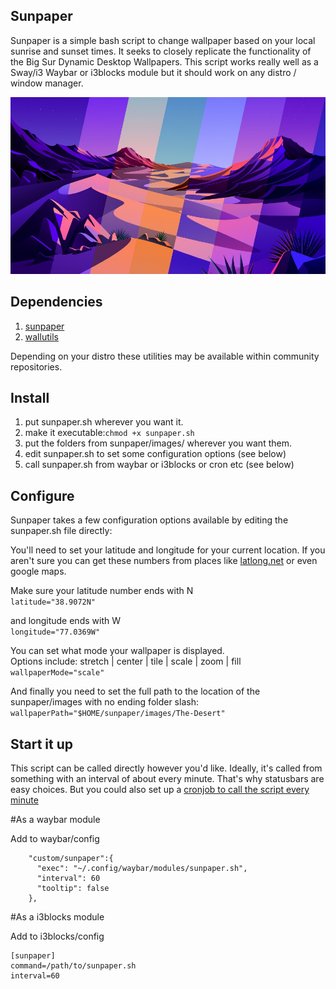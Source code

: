 ## Sunpaper

Sunpaper is a simple bash script to change wallpaper based on your local sunrise and sunset times. It seeks to closely replicate the functionality of the Big Sur Dynamic Desktop Wallpapers. This script works really well as a Sway/i3 Waybar or i3blocks module but it should work on any distro / window manager.

![Screenshot](screenshot.jpg)

## Dependencies

1. [sunpaper](https://github.com/risacher/sunwait)
2. [wallutils](https://github.com/xyproto/wallutils)

Depending on your distro these utilities may be available within community repositories.


## Install

1. put sunpaper.sh wherever you want it.
2. make it executable:`chmod +x sunpaper.sh`
3. put the folders from sunpaper/images/ wherever you want them.
4. edit sunpaper.sh to set some configuration options (see below)
5. call sunpaper.sh from waybar or i3blocks or cron etc (see below)

## Configure

Sunpaper takes a few configuration options available by editing the sunpaper.sh file directly:

You'll need to set your latitude and longitude for your current location. If you aren't sure you can get these numbers from places like [latlong.net](https://www.latlong.net/) or even google maps.

Make sure your latitude number ends with N  
`latitude="38.9072N"`

and longitude ends with W  
`longitude="77.0369W"`

You can set what mode your wallpaper is displayed.  
Options include: stretch | center | tile | scale | zoom | fill  
`wallpaperMode="scale"`

And finally you need to set the full path to the location of the sunpaper/images with no ending folder slash:  
`wallpaperPath="$HOME/sunpaper/images/The-Desert"`

## Start it up

This script can be called directly however you'd like. Ideally, it's called from something with an interval of about every minute. That's why statusbars are easy choices. But you could also set up a [cronjob to call the script every minute](https://linuxhint.com/run_cron_job_every_minute/)

#As a waybar module

Add to waybar/config
```
    "custom/sunpaper":{
      "exec": "~/.config/waybar/modules/sunpaper.sh", 
      "interval": 60
      "tooltip": false
    },
```
#As a i3blocks module

Add to i3blocks/config
```
[sunpaper]
command=/path/to/sunpaper.sh
interval=60
```
